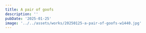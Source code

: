 ```yaml
---
title: A pair of goofs
description: ''
pubDate: '2025-01-25'
image: '../../assets/works/20250125-a-pair-of-goofs-w1440.jpg'
---
```

